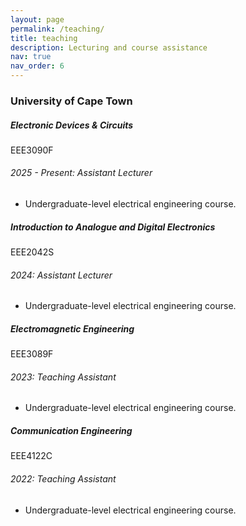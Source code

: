 ```yaml
---
layout: page
permalink: /teaching/
title: teaching
description: Lecturing and course assistance
nav: true
nav_order: 6
---
```


<h3 class="mt-4">University of Cape Town</h3>

<div class="card mt-3">
  <div class="p-3">
    <div class="row">
      <div class="col-sm-10">
        <h5 class="font-weight-bold">Electronic Devices & Circuits</h5>
      </div>
      <div class="col-sm-2 text-left text-sm-right">
        <span class="badge font-weight-bold primary-color-dark text-uppercase align-middle">
            EEE3090F
        </span>
      </div>
    </div>
    <h6 class="font-italic mt-2 mt-sm-0">2025 - Present: Assistant Lecturer</h6>
    <ul class="card-text font-weight-light list-group list-group-flush">
      <li class="list-group-item">Undergraduate-level electrical engineering course.</li>
    </ul>
  </div>
</div>

<div class="card mt-3">
  <div class="p-3">
    <div class="row">
      <div class="col-sm-10">
        <h5 class="font-weight-bold">Introduction to Analogue and Digital Electronics</h5>
      </div>
      <div class="col-sm-2 text-left text-sm-right">
        <span class="badge font-weight-bold primary-color-dark text-uppercase align-middle">
            EEE2042S
        </span>
      </div>
    </div>
    <h6 class="font-italic mt-2 mt-sm-0">2024: Assistant Lecturer</h6>
    <ul class="card-text font-weight-light list-group list-group-flush">
      <li class="list-group-item">Undergraduate-level electrical engineering course.</li>
    </ul>
  </div>
</div>

<div class="card mt-3">
  <div class="p-3">
    <div class="row">
      <div class="col-sm-10">
        <h5 class="font-weight-bold">Electromagnetic Engineering</h5>
      </div>
      <div class="col-sm-2 text-left text-sm-right">
        <span class="badge font-weight-bold primary-color-dark text-uppercase align-middle">
            EEE3089F
        </span>
      </div>
    </div>
    <h6 class="font-italic mt-2 mt-sm-0">2023: Teaching Assistant</h6>
    <ul class="card-text font-weight-light list-group list-group-flush">
      <li class="list-group-item">Undergraduate-level electrical engineering course.</li>
    </ul>
  </div>
</div>

<div class="card mt-3">
  <div class="p-3">
    <div class="row">
      <div class="col-sm-10">
        <h5 class="font-weight-bold">Communication Engineering</h5>
      </div>
      <div class="col-sm-2 text-left text-sm-right">
        <span class="badge font-weight-bold primary-color-dark text-uppercase align-middle">
            EEE4122C
        </span>
      </div>
    </div>
    <h6 class="font-italic mt-2 mt-sm-0">2022: Teaching Assistant</h6>
    <ul class="card-text font-weight-light list-group list-group-flush">
      <li class="list-group-item">Undergraduate-level electrical engineering course.</li>
    </ul>
  </div>
</div>



